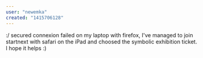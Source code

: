 ```yaml
---
user: "newemka"
created: "1415706128"
---
```


:/ secured connexion failed on my laptop with firefox, I've managed to join startnext with safari on the iPad and choosed the symbolic exhibition ticket. I hope it helps :)
